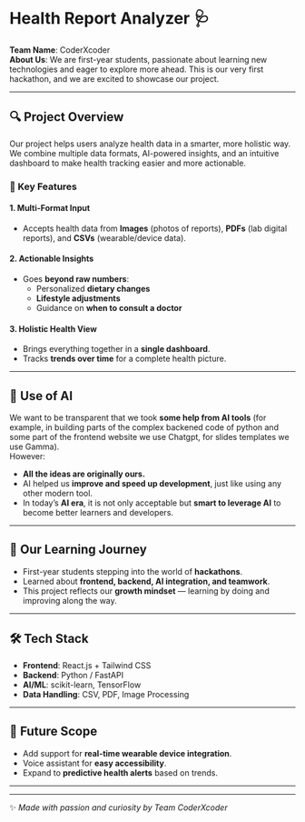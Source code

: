 # Health Report Analyzer 🩺

**Team Name**: CoderXcoder  
**About Us**: We are first-year students, passionate about learning new technologies and eager to explore more ahead. This is our very first hackathon, and we are excited to showcase our project.

---

## 🔍 Project Overview
Our project helps users analyze health data in a smarter, more holistic way. We combine multiple data formats, AI-powered insights, and an intuitive dashboard to make health tracking easier and more actionable.

### 🌟 Key Features

#### 1. Multi-Format Input
- Accepts health data from **Images** (photos of reports), **PDFs** (lab digital reports), and **CSVs** (wearable/device data).

#### 2. Actionable Insights
- Goes **beyond raw numbers**:  
  - Personalized **dietary changes**  
  - **Lifestyle adjustments**  
  - Guidance on **when to consult a doctor**

#### 3. Holistic Health View
- Brings everything together in a **single dashboard**.  
- Tracks **trends over time** for a complete health picture.

---

## 🤖 Use of AI
We want to be transparent that we took **some help from AI tools** (for example, in building parts of the complex backened code of python and some part of the frontend website we use Chatgpt, for slides templates we use Gamma).  
However:
- **All the ideas are originally ours.**
- AI helped us **improve and speed up development**, just like using any other modern tool.
- In today’s **AI era**, it is not only acceptable but **smart to leverage AI** to become better learners and developers.

---

## 🚀 Our Learning Journey
- First-year students stepping into the world of **hackathons**.  
- Learned about **frontend, backend, AI integration, and teamwork**.  
- This project reflects our **growth mindset** — learning by doing and improving along the way.

---

## 🛠️ Tech Stack
- **Frontend**: React.js + Tailwind CSS  
- **Backend**: Python / FastAPI  
- **AI/ML**: scikit-learn, TensorFlow  
- **Data Handling**: CSV, PDF, Image Processing  

---

## 📌 Future Scope
- Add support for **real-time wearable device integration**.  
- Voice assistant for **easy accessibility**.  
- Expand to **predictive health alerts** based on trends.

---


---
✨ *Made with passion and curiosity by Team CoderXcoder*
